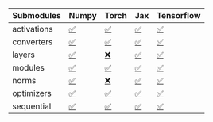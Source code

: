 | Submodules   | Numpy                                                                                                                           | Torch                                                                                                                           | Jax                                                                                                                             | Tensorflow                                                                                                                      |
|:-------------|:--------------------------------------------------------------------------------------------------------------------------------|:--------------------------------------------------------------------------------------------------------------------------------|:--------------------------------------------------------------------------------------------------------------------------------|:--------------------------------------------------------------------------------------------------------------------------------|
| activations  | <a href="https://github.com/unifyai/ivy/runs/8264997513?check_suite_focus=true" rel="noopener noreferrer" target="_blank">✅</a> | <a href="https://github.com/unifyai/ivy/runs/8264998389?check_suite_focus=true" rel="noopener noreferrer" target="_blank">✅</a> | <a href="https://github.com/unifyai/ivy/runs/8264999244?check_suite_focus=true" rel="noopener noreferrer" target="_blank">✅</a> | <a href="https://github.com/unifyai/ivy/runs/8265000063?check_suite_focus=true" rel="noopener noreferrer" target="_blank">✅</a> |
| converters   | <a href="https://github.com/unifyai/ivy/runs/8264997652?check_suite_focus=true" rel="noopener noreferrer" target="_blank">✅</a> | <a href="https://github.com/unifyai/ivy/runs/8264998524?check_suite_focus=true" rel="noopener noreferrer" target="_blank">✅</a> | <a href="https://github.com/unifyai/ivy/runs/8264999378?check_suite_focus=true" rel="noopener noreferrer" target="_blank">✅</a> | <a href="https://github.com/unifyai/ivy/runs/8265000150?check_suite_focus=true" rel="noopener noreferrer" target="_blank">✅</a> |
| layers       | <a href="https://github.com/unifyai/ivy/runs/8264997789?check_suite_focus=true" rel="noopener noreferrer" target="_blank">✅</a> | <a href="https://github.com/unifyai/ivy/runs/8264998637?check_suite_focus=true" rel="noopener noreferrer" target="_blank">❌</a> | <a href="https://github.com/unifyai/ivy/runs/8264999482?check_suite_focus=true" rel="noopener noreferrer" target="_blank">✅</a> | <a href="https://github.com/unifyai/ivy/runs/8265000287?check_suite_focus=true" rel="noopener noreferrer" target="_blank">✅</a> |
| modules      | <a href="https://github.com/unifyai/ivy/runs/8264997881?check_suite_focus=true" rel="noopener noreferrer" target="_blank">✅</a> | <a href="https://github.com/unifyai/ivy/runs/8264998745?check_suite_focus=true" rel="noopener noreferrer" target="_blank">✅</a> | <a href="https://github.com/unifyai/ivy/runs/8264999617?check_suite_focus=true" rel="noopener noreferrer" target="_blank">✅</a> | <a href="https://github.com/unifyai/ivy/runs/8265000426?check_suite_focus=true" rel="noopener noreferrer" target="_blank">✅</a> |
| norms        | <a href="https://github.com/unifyai/ivy/runs/8264997990?check_suite_focus=true" rel="noopener noreferrer" target="_blank">✅</a> | <a href="https://github.com/unifyai/ivy/runs/8264998851?check_suite_focus=true" rel="noopener noreferrer" target="_blank">❌</a> | <a href="https://github.com/unifyai/ivy/runs/8264999739?check_suite_focus=true" rel="noopener noreferrer" target="_blank">✅</a> | <a href="https://github.com/unifyai/ivy/runs/8265000561?check_suite_focus=true" rel="noopener noreferrer" target="_blank">✅</a> |
| optimizers   | <a href="https://github.com/unifyai/ivy/runs/8264998128?check_suite_focus=true" rel="noopener noreferrer" target="_blank">✅</a> | <a href="https://github.com/unifyai/ivy/runs/8264998983?check_suite_focus=true" rel="noopener noreferrer" target="_blank">✅</a> | <a href="https://github.com/unifyai/ivy/runs/8264999855?check_suite_focus=true" rel="noopener noreferrer" target="_blank">✅</a> | <a href="https://github.com/unifyai/ivy/runs/8265000672?check_suite_focus=true" rel="noopener noreferrer" target="_blank">✅</a> |
| sequential   | <a href="https://github.com/unifyai/ivy/runs/8264998260?check_suite_focus=true" rel="noopener noreferrer" target="_blank">✅</a> | <a href="https://github.com/unifyai/ivy/runs/8264999117?check_suite_focus=true" rel="noopener noreferrer" target="_blank">✅</a> | <a href="https://github.com/unifyai/ivy/runs/8264999954?check_suite_focus=true" rel="noopener noreferrer" target="_blank">✅</a> | <a href="https://github.com/unifyai/ivy/runs/8265000784?check_suite_focus=true" rel="noopener noreferrer" target="_blank">✅</a> |